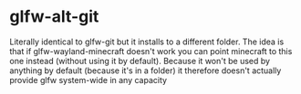 # glfw-alt-git
Literally identical to glfw-git but it installs to a different folder. The idea is that if glfw-wayland-minecraft doesn't work you can point minecraft to this one instead (without using it by default).
Because it won't be used by anything by default (because it's in a folder) it therefore doesn't actually provide glfw system-wide in any capacity